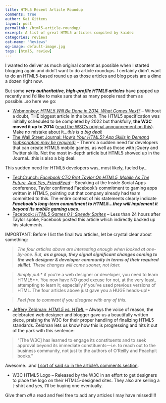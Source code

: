 ```yaml
---
title: HTML5 Recent Article Roundup
comments: true
author: Kai Gittens
layout: post
permalink: /html5-article-roundup/
excerpt: A list of great HTML5 articles compiled by kaidez
categories: reviews
cat-name: "Reviews"
og-image: default-image.jpg
tags: [html5, review]
---
```


I wanted to deliver as much original content as possible when I started blogging again and didn’t want to do article roundups. I certainly didn’t want to do an HTML5-based round up as those articles and blog posts are a dime a dozen right now.

But some ***very authoritative, high-profile HTML5 articles*** have popped up recently and I’d like to make sure that as many people read them as possible…so here we go:

*   [Webmonkey: *HTML5 Will Be Done in 2014, What Comes Next?*][1] – Without a doubt, THE biggest article in the bunch. The HTML5 specification was initially scheduled to be completed by 2022 but thankfully, **the W3C moved it up to 2014** ([read the W3C’s original announcement on this][2]). Make no mistake about it…*this is a big deal!*
*   [The Wall Street Journal: *How’s Your HTML5? App Skills in Demand (subscription may be required)*][3] – There’s a sudden need for developers that can create HTML5 mobile games, as well as those with jQuery and Twitter skills. Not the most in-depth article but HTML5 showed up in the Journal…this is also a big deal.  

This sudden need for HTML5 developers was, most likely, fueled by…

*    <a href="http://techcrunch.com/2011/01/27/facebook-bret-taylor/
">TechCrunch: *Facebook CTO Bret Taylor On HTML5, Mobile As The Future, And Yes, FriendFeed*</a> – Speaking at the Inside Social Apps conference, Taylor confirmed Facebook’s commitment to gaming apps written in HTML5, pointing out that company already had team committed to this. The entire context of his statements clearly indicate ***Facebook’s long-term commitment to HTML5…they *will* implement it beyond its mobile gaming uses.***
*   <a href="http://www.facebook.com/note.php?note_id=491691753919&id=9445547199">Facebook: *HTML5 Games 0.1: Speedy Sprites*</a> – Less than 24 hours after Taylor spoke, Facebook posted this article which indirectly backed up his statements.

IMPORTANT: Before I list the final two articles, let be crystal clear about something:

> *The four articles above are interesting enough when looked at one-by-one. But, **as a group, they signal significant changes coming to the web designer & developer community in terms of their required skillet.** These changes will come sooner, not later.*

> *Simply put:** if you’re a web designer or developer, you need to learn HTML5**. You now have NO good excuse for not, at the very least, attempting to learn it; especially if you’ve used previous versions of HTML. The four articles above just gave you a HUGE heads-up!*

> *Feel free to comment if you disagree with any of this.*

*   <a href="http://www.zeldman.com/2011/01/27/html5-vs-html/">Jeffery Zeldman: *HTML5 vs. HTML*</a> – Always the voice of reason, the celebrated web designer and blogger gave us a beautifully written piece, praising the W3C for their proper handling of finalizing HTML5 standards. Zeldman lets us know how this is progressing and hits it out of the park with this sentence:

> “[The W3C] has learned to engage its constituents and to seek approval beyond its immediate constituents—i.e. to reach out to the business community, not just to the authors of O’Reilly and Peachpit books.”

Awesome…and <a href="http://www.zeldman.com/2011/01/27/html5-vs-html/#comment-58000">I sort of said so in the article’s comments section</a>.

*   <a hreef="http://www.w3.org/html/logo/">W3C HTML5 Logo</a> – Released by the W3C in an effort to get designers to place the logo on their HTML5-designed sites. They also are selling a t-shirt and yes, I’ll be buying one eventually.

Give them *all* a read and feel free to add any articles I may have missed!!!!

 [1]: http://www.webmonkey.com/2011/02/html5-will-be-done-in-2014-what-comes-next/
 [2]: http://www.w3.org/News/2011.html#entry-9015
 [3]: http://online.wsj.com/article/SB10001424052748703956604576110044198747076.html
